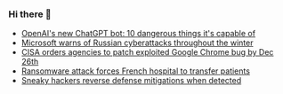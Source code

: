 ### Hi there 👋

<!--START_SECTION:feed-->
* [OpenAI's new ChatGPT bot: 10 dangerous things it's capable of](https://www.bleepingcomputer.com/news/technology/openais-new-chatgpt-bot-10-dangerous-things-its-capable-of/)
* [Microsoft warns of Russian cyberattacks throughout the winter](https://www.bleepingcomputer.com/news/security/microsoft-warns-of-russian-cyberattacks-throughout-the-winter/)
* [CISA orders agencies to patch exploited Google Chrome bug by Dec 26th](https://www.bleepingcomputer.com/news/security/cisa-orders-agencies-to-patch-exploited-google-chrome-bug-by-dec-26th/)
* [Ransomware attack forces French hospital to transfer patients](https://www.bleepingcomputer.com/news/security/ransomware-attack-forces-french-hospital-to-transfer-patients/)
* [Sneaky hackers reverse defense mitigations when detected](https://www.bleepingcomputer.com/news/security/sneaky-hackers-reverse-defense-mitigations-when-detected/)
<!--END_SECTION:feed-->

<!--
**frankenk/frankenk** is a ✨ _special_ ✨ repository because its `README.md` (this file) appears on your GitHub profile.

Here are some ideas to get you started:

- 🔭 I’m currently working on ...
- 🌱 I’m currently learning ...
- 👯 I’m looking to collaborate on ...
- 🤔 I’m looking for help with ...
- 💬 Ask me about ...
- 📫 How to reach me: ...
- 😄 Pronouns: ...
- ⚡ Fun fact: ...
-->



